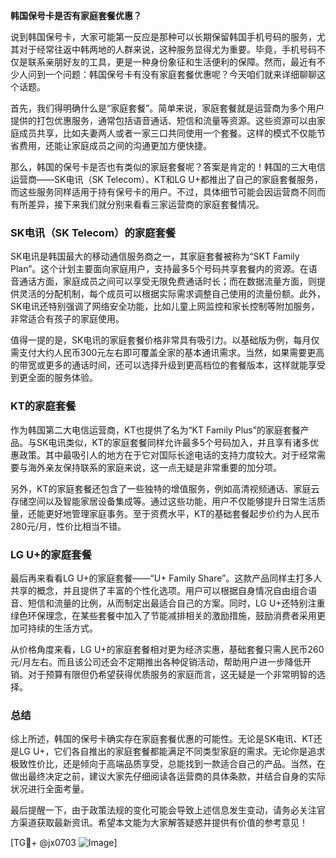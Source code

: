**韩国保号卡是否有家庭套餐优惠？**

说到韩国保号卡，大家可能第一反应是那种可以长期保留韩国手机号码的服务，尤其对于经常往返中韩两地的人群来说，这种服务显得尤为重要。毕竟，手机号码不仅是联系亲朋好友的工具，更是一种身份象征和生活便利的保障。然而，最近有不少人问到一个问题：韩国保号卡有没有家庭套餐优惠呢？今天咱们就来详细聊聊这个话题。

首先，我们得明确什么是“家庭套餐”。简单来说，家庭套餐就是运营商为多个用户提供的打包优惠服务，通常包括语音通话、短信和流量等资源。这些资源可以由家庭成员共享，比如夫妻两人或者一家三口共同使用一个套餐。这样的模式不仅能节省费用，还能让家庭成员之间的沟通更加方便快捷。

那么，韩国的保号卡是否也有类似的家庭套餐呢？答案是肯定的！韩国的三大电信运营商——SK电讯（SK Telecom）、KT和LG U+都推出了自己的家庭套餐服务，而这些服务同样适用于持有保号卡的用户。不过，具体细节可能会因运营商不同而有所差异，接下来我们就分别来看看三家运营商的家庭套餐情况。

### SK电讯（SK Telecom）的家庭套餐

SK电讯是韩国最大的移动通信服务商之一，其家庭套餐被称为“SKT Family Plan”。这个计划主要面向家庭用户，支持最多5个号码共享套餐内的资源。在语音通话方面，家庭成员之间可以享受无限免费通话时长；而在数据流量方面，则提供灵活的分配机制，每个成员可以根据实际需求调整自己使用的流量份额。此外，SK电讯还特别强调了网络安全功能，比如儿童上网监控和家长控制等附加服务，非常适合有孩子的家庭使用。

值得一提的是，SK电讯的家庭套餐价格非常具有吸引力。以基础版为例，每月仅需支付大约人民币300元左右即可覆盖全家的基本通讯需求。当然，如果需要更高的带宽或更多的通话时间，还可以选择升级到更高档位的套餐版本，这样就能享受到更全面的服务体验。

### KT的家庭套餐

作为韩国第二大电信运营商，KT也提供了名为“KT Family Plus”的家庭套餐产品。与SK电讯类似，KT的家庭套餐同样允许最多5个号码加入，并且享有诸多优惠政策。其中最吸引人的地方在于它对国际长途电话的支持力度较大。对于经常需要与海外亲友保持联系的家庭来说，这一点无疑是非常重要的加分项。

另外，KT的家庭套餐还包含了一些独特的增值服务，例如高清视频通话、家庭云存储空间以及智能家居设备集成等。通过这些功能，用户不仅能够提升日常生活质量，还能更好地管理家庭事务。至于资费水平，KT的基础套餐起步价约为人民币280元/月，性价比相当不错。

### LG U+的家庭套餐

最后再来看看LG U+的家庭套餐——“U+ Family Share”。这款产品同样主打多人共享的概念，并且提供了丰富的个性化选项。用户可以根据自身情况自由组合语音、短信和流量的比例，从而制定出最适合自己的方案。同时，LG U+还特别注重绿色环保理念，在某些套餐中加入了节能减排相关的激励措施，鼓励消费者采用更加可持续的生活方式。

从价格角度来看，LG U+的家庭套餐相对更为经济实惠，基础套餐只需人民币260元/月左右。而且该公司还会不定期推出各种促销活动，帮助用户进一步降低开销。对于预算有限但仍希望获得优质服务的家庭而言，这无疑是一个非常明智的选择。

### 总结

综上所述，韩国的保号卡确实存在家庭套餐优惠的可能性。无论是SK电讯、KT还是LG U+，它们各自推出的家庭套餐都能满足不同类型家庭的需求。无论你是追求极致性价比，还是倾向于高端品质享受，总能找到一款适合自己的产品。当然，在做出最终决定之前，建议大家先仔细阅读各运营商的具体条款，并结合自身的实际状况进行全面考量。

最后提醒一下，由于政策法规的变化可能会导致上述信息发生变动，请务必关注官方渠道获取最新资讯。希望本文能为大家解答疑惑并提供有价值的参考意见！

[TG💪+ @jx0703 ![Image](https://github.com/user-attachments/assets/dbca1d08-cadb-493c-b0ec-ad6f7a83f270)]
